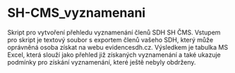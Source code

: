 # SH-CMS_vyznamenani
Skript pro vytvoření přehledu vyznamenání členů SDH SH ČMS. 
Vstupem pro skript je textový soubor s exportem členů vašeho SDH, který může oprávněná osoba získat na webu evidencesdh.cz.
Výsledkem je tabulka MS Excel, která slouží jako přehled již získaných vyznamenání a také ukazuje podmínky pro získání vyznamenání, které ještě nebyly obdrženy.
